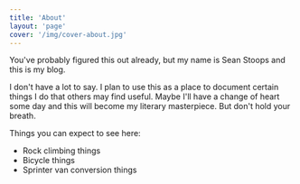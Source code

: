 ```yaml
---
title: 'About'
layout: 'page'
cover: '/img/cover-about.jpg'
---
```


You've probably figured this out already, but my name is Sean Stoops and this is my blog.

I don't have a lot to say. I plan to use this as a place to document certain things I do that others may find useful. Maybe I'll have a change of heart some day and this will become my literary masterpiece. But don't hold your breath.

Things you can expect to see here:

- Rock climbing things
- Bicycle things
- Sprinter van conversion things
